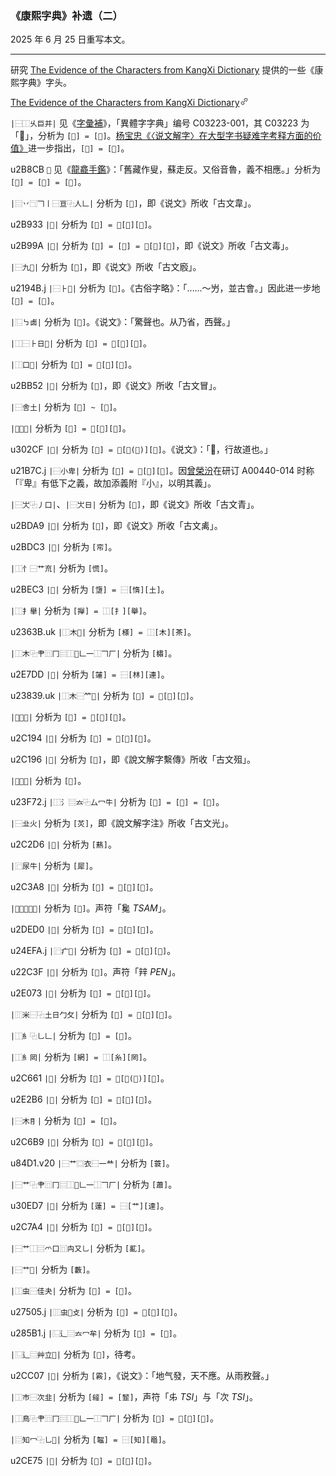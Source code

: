 ### 《康熙字典》补遗（二）

2025 年 6 月 25 日重写本文。

---

研究 [The Evidence of the Characters from KangXi Dictionary](https://www.unicode.org/irg/docs/n1519-GSourceEvidenceExtensionD.pdf#page=1022) 提供的一些《康熙字典》字头。

[
The Evidence of the Characters from KangXi Dictionary
​<svg width="14" height="14" viewBox="0 0 24 24" class="Zi Zi--InsertLink" fill="currentColor"><path fill-rule="evenodd" d="M5.327 18.883a3.005 3.005 0 0 1 0-4.25l2.608-2.607a.75.75 0 1 0-1.06-1.06l-2.608 2.607a4.505 4.505 0 0 0 6.37 6.37l2.608-2.607a.75.75 0 0 0-1.06-1.06l-2.608 2.607a3.005 3.005 0 0 1-4.25 0Zm5.428-11.799a.75.75 0 0 0 1.06 1.06L14.48 5.48a3.005 3.005 0 0 1 4.25 4.25l-2.665 2.665a.75.75 0 0 0 1.061 1.06l2.665-2.664a4.505 4.505 0 0 0-6.371-6.372l-2.665 2.665Zm5.323 2.117a.75.75 0 1 0-1.06-1.06l-7.072 7.07a.75.75 0 0 0 1.061 1.06l7.071-7.07Z" clip-rule="evenodd"></path></svg>
](https://www.unicode.org/irg/docs/n1519-GSourceEvidenceExtensionD.pdf#page=1022)

`|⿱⿰乆巨并|` 见《[字彙補](https://dict.variants.moe.edu.tw/dictView.jsp?ID=84361#38)》，「異體字字典」编号 C03223-001，其 C03223 为「𢆢」，分析为 `[𢆢] = [𢆩]`。[杨宝忠《〈说文解字〉在大型字书疑难字考释方面的价值》](https://www.doc88.com/p-99516216340610.html)进一步指出，`[𢆩] = [𢍪]`。

u2B8CB `𫣋` 见《[龍龕手鑑](https://dict.variants.moe.edu.tw/dictView.jsp?ID=5306#22)》：「舊藏作叟，蘇走反。又俗音魯，義不相應。」分析为 `[𠌞] = [𠌟] = [傁]`。

`|⿳丷⿹𠃍丨⿱亘⿻人𠃊|` 分析为 `[𣍄]`，即《说文》所收「古文韋」。

u2B933 `|𫤳|` 分析为 `[𣝖] = ⿰[𣍄][末]`。

u2B99A `|𫦚|` 分析为 `[𦸕] = [𥲮] = ⿰[䈞][刂]`，即《说文》所收「古文毒」。

`|⿱九𠧢|` 分析为 `[𠤙]`，即《说文》所收「古文廏」。

u2194B.j `|⿱⺊𠨯|` 分析为 `[𡥋]`。《古俗字略》：「……～屶，並古會。」因此进一步地 `[𡥋] = [𣥈]`。

`|⿺㇉𠧧|` 分析为 `[𠧟]`。《说文》：「驚聲也。从乃省，西聲。」

`|⿰⿱⺊日𭟲|` 分析为 `[𣨦] = ⿰[𡿪][㦰]`。

`|⿰口𨵿|` 分析为 `[𡅭] = ⿰[口][關]`。

u2BB52 `|𫭒|` 分析为 `[𡈘]`，即《说文》所收「古文冒」。

`|⿱舎土|` 分析为 `[𡌫] ~ [臺]`。

`|⿱𩔖土|` 分析为 `[𡔇] = ⿱[類][土]`。

u302CF `|𰋏|` 分析为 `[𠣸] = ⿹[勹(伏)][𡕨]`。《说文》：「𡕨，行故道也。」

u21B7C.j `|⿱小卑|` 分析为 `[𡭼] = ⿱[小][卑]`。因[曾榮汾](https://dict.variants.moe.edu.tw/dictView.jsp?ID=-4734)在研订 A00440-014 时称「『卑』有低下之義，故加添義附『小』，以明其義」。

`|⿱㞤⿻丿口|`、`|⿱㞤日|` 分析为 `[𡷉]`，即《说文》所收「古文青」。

u2BDA9 `|𫶩|` 分析为 `[𥝁]`，即《说文》所收「古文禼」。

u2BDC3 `|𫷃|` 分析为 `[帟]`。

`|⿰忄⿱艹㐬|` 分析为 `[慌]`。

u2BEC3 `|𫻃|` 分析为 `[墯] = ⿱[惰][土]`。

`|⿰扌𦦙|` 分析为 `[攑] = ⿰[扌][舉]`。

u2363B.uk `|⿰木𦯬|` 分析为 `[𣘻] = ⿰[木][茶]`。

`|⿰木⿻肀⿵冂⿳⿰𠃎𠃊一⿰𠃍厂|` 分析为 `[橚]`。

u2E7DD `|𮟝|` 分析为 `[㰈] = ⿱[林][連]`。

u23839.uk `|⿰木⿱𥫗𦀤|` 分析为 `[𣠹] = ⿰[木][纂]`。

`|⿰𤮺欠|` 分析为 `[𣢟] = ⿰[甘][欠]`。

u2C194 `|𬆔|` 分析为 `[𣧷] = ⿰[歹][朵]`。

u2C196 `|𬆖|` 分析为 `[𣨐]`，即《說文解字繫傳》所收「古文殂」。

`|⿱𭯍夬|` 分析为 `[𣬎]`。

u23F72.j `|⿰氵⿳𠫓⿻厶冖牛|` 分析为 `[𣽲] = [㵮] = [𤂸]`。

`|⿱㐀火|` 分析为 `[炗]`，即《說文解字注》所收「古文光」。

u2C2D6 `|𬋖|` 分析为 `[爇]`。

`|⿸尿牛|` 分析为 `[犀]`。

u2C3A8 `|𬎨|` 分析为 `[𤬾] = ⿰[朵][瓦]`。

`|⿰⿱𭯍兔瓦|` 分析为 `[𤮭]`。声符「毚 _TSAM_」。

u2DED0 `|𭻐|` 分析为 `[𤱧] = ⿰[田][朵]`。

u24EFA.j `|⿸疒𢿙|` 分析为 `[𤻺] = ⿸[疒][數]`。

u22C3F `|𢰿|` 分析为 `[𥌊]`。声符「辡 _PEN_」。

u2E073 `|𮁳|` 分析为 `[𥙨] = ⿰[示][朵]`。

`|⿲米⿱⿻土日勹攵|` 分析为 `[𥼼] = ⿰[米][敷]`。

`|⿰糹⿻乚𠃊|` 分析为 `[𥾆] = [糾]`。

`|⿰糹㒺|` 分析为 `[網] = ⿰[糸][罔]`。

u2C661 `|𬙡|` 分析为 `[𦋊] = ⿱[罒(网)][其]`。

u2E2B6 `|𮊶|` 分析为 `[𡅖] = ⿰[名][養]`。

`|⿱木⺝|` 分析为 `[𦚍] = [胷]`。

u2C6B9 `|𬚹|` 分析为 `[𦚩] = ⿰[⺼][朵]`。

u84D1.v20 `|⿱艹⿴衣⿱一龷|` 分析为 `[蓑]`。

`|⿱艹⿻肀⿵冂⿳⿰𠃎𠃊一⿰𠃍厂|` 分析为 `[蕭]`。

u30ED7 `|𰻗|` 分析为 `[薘] = ⿱[艹][達]`。

u2C7A4 `|𬞤|` 分析为 `[𦽟] = ⿱[艹][遍]`。

`|⿱艹⿰⿳爫口⿵禸又乚|` 分析为 `[薍]`。

`|⿱艹𢿙|` 分析为 `[藪]`。

`|⿰虫⿱佳夬|` 分析为 `[𧑦] = [𧏂]`。

u27505.j `|⿲虫𡝤攴|` 分析为 `[𮕍] = ⿰[虫][數]`。

u285B1.j `|⿺辶⿳𠫓冖牟|` 分析为 `[𨖱] = [𨘇]`。

`|⿺辶⿳艸立𠦆|` 分析为 `[𨙏]`，待考。

u2CC07 `|𬰇|` 分析为 `[霚]`，《说文》：「地气發，天不應。从雨敄聲。」

`|⿰巿⿱次韭|` 分析为 `[䪢] = [䪡]`，声符「𠂔 _TSI_」与「次 _TSI_」。

`|⿰鳥⿻肀⿵冂⿳⿰𠃎𠃊一⿰𠃍厂|` 分析为 `[𪆭] = ⿰[鳥][肅]`。

`|⿳知冖⿻乚𦥔|` 分析为 `[鼅] = ⿱[知][黽]`。

u2CE75 `|𬹵|` 分析为 `[𪘉] = ⿰[齒][朵]`。
